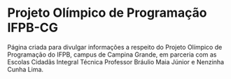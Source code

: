 <h1> Projeto Olímpico de Programação IFPB-CG </h1>

<p>
  Página criada para divulgar informações a respeito do Projeto Olímpico de Programação do IFPB, campus de Campina Grande, em parceria com as Escolas
  Cidadãs Integral Técnica Professor Bráulio Maia Júnior e Nenzinha Cunha Lima.
</p>

